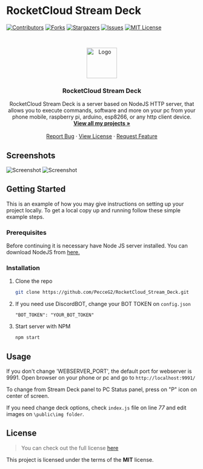 # RocketCloud Stream Deck

[![Contributors][contributors-shield]][contributors-url]
[![Forks][forks-shield]][forks-url]
[![Stargazers][stars-shield]][stars-url]
[![Issues][issues-shield]][issues-url]
[![MIT License][license-shield]][license-url]

<br />
<p align="center">
  <a href="https://github.com/PecceG2/RocketCloud_Stream_Deck">
    <img src="https://pecceg2.github.io/RocketCloud_Stream_Deck/logo.png" alt="Logo" width="80" height="80">
  </a>

  <h3 align="center">RocketCloud Stream Deck</h3>

  <p align="center">
    RocketCloud Stream Deck is a server based on NodeJS HTTP server, that allows you to execute commands, software and more on your pc from your phone mobile, raspberry pi, arduino, esp8266, or any http client device.
    <br />
    <a href="https://github.com/PecceG2/"><strong>View all my projects »</strong></a>
    <br />
    <br />
    <a href="https://github.com/PecceG2/RocketCloud_Stream_Deck/issues">Report Bug</a>
    ·
    <a href="https://github.com/PecceG2/RocketCloud_Stream_Deck/blob/master/LICENSE.md">View License</a>
    ·
    <a href="https://github.com/PecceG2/RocketCloud_Stream_Deck/issues">Request Feature</a>
  </p>
</p>

## Screenshots ##
![Screenshot](https://pecceg2.github.io/RocketCloud_Stream_Deck/screenshot_01.jpg)
![Screenshot](https://pecceg2.github.io/RocketCloud_Stream_Deck/screenshot_02.jpg)

<!-- GETTING STARTED -->
## Getting Started

This is an example of how you may give instructions on setting up your project locally.
To get a local copy up and running follow these simple example steps.

### Prerequisites

Before continuing it is necessary have Node JS server installed. You can download NodeJS from <a href="https://nodejs.org/">here.</a>

### Installation

1. Clone the repo
   ```sh
   git clone https://github.com/PecceG2/RocketCloud_Stream_Deck.git
   ```
2. If you need use DiscordBOT, change your BOT TOKEN on `config.json`
   ```JS
   "BOT_TOKEN": "YOUR_BOT_TOKEN"
   ```
3. Start server with NPM
   ```sh
   npm start
   ```


<!-- USAGE EXAMPLES -->
## Usage

If you don't change 'WEBSERVER_PORT', the default port for webserver is 9991.
Open browser on your phone or pc and go to `http://localhost:9991/`

To change from Stream Deck panel to PC Status panel, press on "P" icon on center of screen.

If you need change deck options, check `index.js` file on line _77_ and edit images on `\public\img folder`.



## License
>You can check out the full license [here](https://github.com/PecceG2/RocketCloud_Stream_Deck/blob/master/LICENSE.md)

This project is licensed under the terms of the **MIT** license.

[contributors-shield]: https://img.shields.io/github/contributors/PecceG2/RocketCloud_Stream_Deck.svg?style=flat-square
[contributors-url]: https://github.com/PecceG2/RocketCloud_Stream_Deck/graphs/contributors
[forks-shield]: https://img.shields.io/github/forks/PecceG2/RocketCloud_Stream_Deck.svg?style=flat-square
[forks-url]: https://github.com/PecceG2/RocketCloud_Stream_Deck/network/members
[stars-shield]: https://img.shields.io/github/stars/PecceG2/RocketCloud_Stream_Deck.svg?style=flat-square
[stars-url]: https://github.com/PecceG2/RocketCloud_Stream_Deck/stargazers
[issues-shield]: https://img.shields.io/github/issues/PecceG2/RocketCloud_Stream_Deck.svg?style=flat-square
[issues-url]: https://github.com/PecceG2/RocketCloud_Stream_Deck/issues
[license-shield]: https://img.shields.io/github/license/PecceG2/RocketCloud_Stream_Deck.svg?style=flat-square
[license-url]: https://github.com/PecceG2/RocketCloud_Stream_Deck/blob/master/LICENSE.md